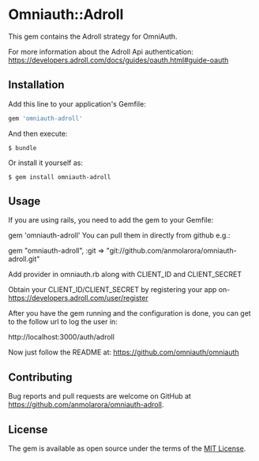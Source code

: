 # Omniauth::Adroll

This gem contains the Adroll strategy for OmniAuth.

For more information about the Adroll Api authentication: https://developers.adroll.com/docs/guides/oauth.html#guide-oauth

## Installation

Add this line to your application's Gemfile:

```ruby
gem 'omniauth-adroll'
```

And then execute:

    $ bundle

Or install it yourself as:

    $ gem install omniauth-adroll

## Usage

If you are using rails, you need to add the gem to your Gemfile:

gem 'omniauth-adroll'
You can pull them in directly from github e.g.:

gem "omniauth-adroll", :git => "git://github.com/anmolarora/omniauth-adroll.git"

Add provider in omniauth.rb along with CLIENT_ID and CLIENT_SECRET

Obtain your CLIENT_ID/CLIENT_SECRET by registering your app on- https://developers.adroll.com/user/register

After you have the gem running and the configuration is done, you can get to the follow url to log the user in:

http://localhost:3000/auth/adroll

Now just follow the README at: https://github.com/omniauth/omniauth

## Contributing

Bug reports and pull requests are welcome on GitHub at https://github.com/anmolarora/omniauth-adroll.

## License

The gem is available as open source under the terms of the [MIT License](https://opensource.org/licenses/MIT).
